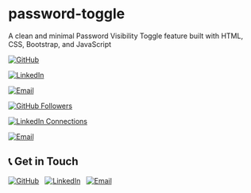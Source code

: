 # password-toggle
A clean and minimal Password Visibility Toggle feature built with HTML, CSS, Bootstrap, and JavaScript
<!-- GitHub Badge -->
[![GitHub](https://img.shields.io/badge/GitHub-YourUsername-blue?logo=github&style=flat-square)](https://github.com/YourUsername)

<!-- LinkedIn Badge -->
[![LinkedIn](https://img.shields.io/badge/LinkedIn-YourProfile-blue?logo=linkedin&style=flat-square)](https://linkedin.com/in/YourProfile)

<!-- Email Badge -->
[![Email](https://img.shields.io/badge/📧%20Email-YourEmail-red?style=flat-square)](mailto:YourEmail@example.com)


<!-- GitHub Followers -->
[![GitHub Followers](https://img.shields.io/github/followers/YourUsername?label=Follow&logo=github&style=social)](https://github.com/YourUsername)

<!-- LinkedIn Connections -->
[![LinkedIn Connections](https://img.shields.io/badge/LinkedIn-Connections-blue?logo=linkedin&link=https://linkedin.com/in/YourProfile)](https://linkedin.com/in/YourProfile)

<!-- Email Encryption (Optional) -->
[![Email](https://img.shields.io/badge/📧%20Email-Encrypted-ff69b4?style=flat-square)](mailto:YourEmail@example.com?subject=GitHub%20Inquiry)


## 📞 Get in Touch

[![GitHub](https://img.shields.io/badge/GitHub-YourUsername-blue?logo=github)](https://github.com/YourUsername) &nbsp;
[![LinkedIn](https://img.shields.io/badge/LinkedIn-YourProfile-blue?logo=linkedin)](https://linkedin.com/in/YourProfile) &nbsp;
[![Email](https://img.shields.io/badge/📧%20Email-YourEmail-red)](mailto:YourEmail@example.com)
